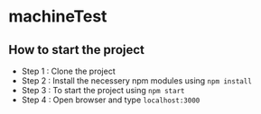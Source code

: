 # machineTest

## How to start the project

- Step 1 : Clone the project
- Step 2 : Install the necessery npm modules using `npm install`
- Step 3 : To start the project using `npm start`
- Step 4 : Open browser and type `localhost:3000`
